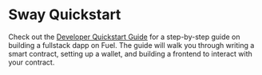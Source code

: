 # Sway Quickstart

Check out the [Developer Quickstart Guide](https://fuelbook.fuel.network/master/quickstart/developer-quickstart.html) for a step-by-step guide on building a fullstack dapp on Fuel. The guide will walk you through writing a smart contract, setting up a wallet, and building a frontend to interact with your contract.
